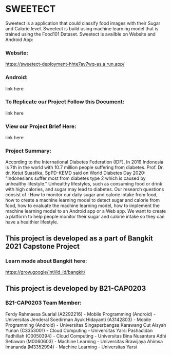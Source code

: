 # SWEETECT
Sweetect is a application that could classify food images with their Sugar and Calorie level.
Sweetect is build using machine learning model that is trained using the Food101 Dataset.
Sweetect is availble on Website and Android App:
### Website:
https://sweetect-deployment-hhte7av7wq-as.a.run.app/
### Android:
link here
### To Replicate our Project Follow this Document:
link here
### View our Project Brief Here:
link here

### Project Summary:
According to the International Diabetes Federation (IDF), In 2019 Indonesia is 7th in the world
with 10.7 million people suffering from diabetes. Prof. Dr. dr. Ketut Suastika, SpPD-KEMD said
on World Diabetes Day 2020: "Indonesians suffer most from diabetes type 2 which is caused by
unhealthy lifestyle." Unhealthy lifestyles, such as consuming food or drink with high calories,
and sugar may lead to diabetes. Our research questions consist of : How to monitor our daily
sugar and calorie intake from food, how to create a machine learning model to detect sugar and
calorie from food, how to evaluate the machine learning model, how to implement the machine
learning model to an Android app or a Web app. 
We want to create a platform to help people monitor their sugar and calorie intake so they can have a healthier lifestyle.

## This project is developed as a part of Bangkit 2021 Capstone Project
### Learn mode about Bangkit here:
https://grow.google/intl/id_id/bangkit/
## This project is developed by B21-CAP0203
### B21-CAP0203 Team Member:
Ferdy Rahmaesa Suarial (A2292216) - Mobile Programming (Android) - Universitas Jenderal Soedirman
Ayuk Hidayanti (A3142803) - Mobile Programming (Android) - Universitas Singaperbangsa Karawang
Cut Aisyah Yunan (C3353001) - Cloud Computing - Universitas Yarsi
Pashadidan Fadhillah (C0050394) - Cloud Computing - Universitas Bina Nusantara
Adhi Setiawan (M0060603) - Machine Learning - Universitas Brawijaya
Ahimsa Imananda (M3352994) - Machine Learning - Universitas Yarsi


